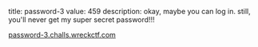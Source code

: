 title: password-3
value: 459
description: okay, maybe you can log in. still, you'll never get my super secret password!!!

[password-3.challs.wreckctf.com](https://password-3.challs.wreckctf.com/)
